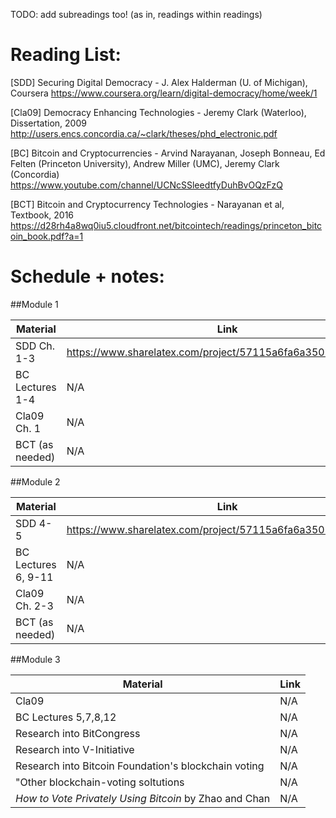TODO: add subreadings too! (as in, readings within readings)

Reading List:
============

[SDD] Securing Digital Democracy - J. Alex Halderman (U. of Michigan), Coursera
https://www.coursera.org/learn/digital-democracy/home/week/1

[Cla09] Democracy Enhancing Technologies - Jeremy Clark (Waterloo), Dissertation, 2009
http://users.encs.concordia.ca/~clark/theses/phd_electronic.pdf

[BC] Bitcoin and Cryptocurrencies - Arvind Narayanan, Joseph Bonneau, Ed Felten (Princeton University), Andrew Miller (UMC), Jeremy Clark (Concordia)
https://www.youtube.com/channel/UCNcSSleedtfyDuhBvOQzFzQ

[BCT] Bitcoin and Cryptocurrency Technologies - Narayanan et al, Textbook, 2016
https://d28rh4a8wq0iu5.cloudfront.net/bitcointech/readings/princeton_bitcoin_book.pdf?a=1


Schedule + notes:
=================

##Module 1

Material | Link
-----------------|-------
SDD Ch. 1-3 | https://www.sharelatex.com/project/57115a6fa6a350103211b2c3
BC Lectures 1-4 | N/A
Cla09 Ch. 1 |  N/A
BCT (as needed) | N/A

##Module 2

Material | Link
-----------------|-------
SDD 4-5 | https://www.sharelatex.com/project/57115a6fa6a350103211b2c3
BC Lectures 6, 9-11 | N/A
Cla09 Ch. 2-3 |  N/A
BCT (as needed) | N/A

##Module 3

Material | Link
-----------------|-------
Cla09 | N/A
BC Lectures 5,7,8,12 | N/A
Research into BitCongress | N/A
Research into V-Initiative | N/A
Research into Bitcoin Foundation's blockchain voting | N/A
"Other blockchain-voting soltutions | N/A
_How to Vote Privately Using Bitcoin_ by Zhao and Chan | N/A

